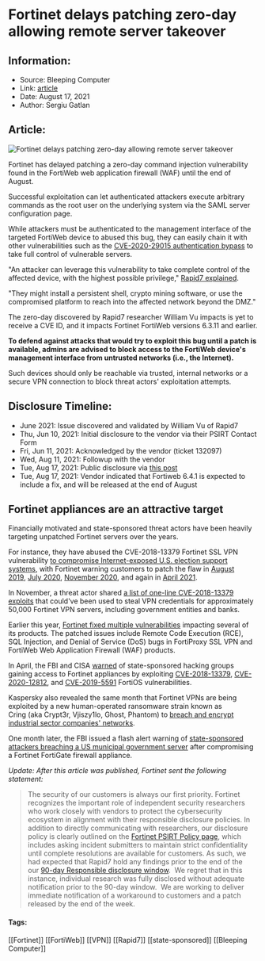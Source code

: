 # Fortinet delays patching zero-day allowing remote server takeover
### 

## Information:
+ Source: Bleeping Computer
+ Link: [article](https://www.bleepingcomputer.com/news/security/fortinet-delays-patching-zero-day-allowing-remote-server-takeover/)
+ Date: August 17, 2021
+ Author: Sergiu Gatlan


## Article:
![Fortinet delays patching zero-day allowing remote server takeover](https://www.bleepstatic.com/content/hl-images/2021/04/07/Fortinet.jpg)


Fortinet has delayed patching a zero-day command injection vulnerability found in the FortiWeb web application firewall (WAF) until the end of August.


Successful exploitation can let authenticated attackers execute arbitrary commands as the root user on the underlying system via the SAML server configuration page.


While attackers must be authenticated to the management interface of the targeted FortiWeb device to abused this bug, they can easily chain it with other vulnerabilities such as the [CVE-2020-29015 authentication bypass](https://www.bleepingcomputer.com/news/security/fortinet-fixes-critical-vulnerabilities-in-ssl-vpn-and-web-firewall/) to take full control of vulnerable servers.


"An attacker can leverage this vulnerability to take complete control of the affected device, with the highest possible privilege," [Rapid7 explained](https://www.rapid7.com/blog/post/2021/08/17/fortinet-fortiweb-os-command-injection/).


"They might install a persistent shell, crypto mining software, or use the compromised platform to reach into the affected network beyond the DMZ."


The zero-day discovered by Rapid7 researcher William Vu impacts is yet to receive a CVE ID, and it impacts Fortinet FortiWeb versions 6.3.11 and earlier.


**To defend against attacks that would try to exploit this bug until a patch is available, admins are advised to block access to the FortiWeb device's management interface from untrusted networks (i.e., the Internet).**


Such devices should only be reachable via trusted, internal networks or a secure VPN connection to block threat actors' exploitation attempts.


Disclosure Timeline:
--------------------


* June 2021: Issue discovered and validated by William Vu of Rapid7
* Thu, Jun 10, 2021: Initial disclosure to the vendor via their PSIRT Contact Form
* Fri, Jun 11, 2021: Acknowledged by the vendor (ticket 132097)
* Wed, Aug 11, 2021: Followup with the vendor
* Tue, Aug 17, 2021: Public disclosure via [this post](https://www.rapid7.com/blog/post/2021/08/17/fortinet-fortiweb-os-command-injection/)
* Tue, Aug 17, 2021: Vendor indicated that Fortiweb 6.4.1 is expected to include a fix, and will be released at the end of August


Fortinet appliances are an attractive target
--------------------------------------------


Financially motivated and state-sponsored threat actors have been heavily targeting unpatched Fortinet servers over the years.


For instance, they have abused the CVE-2018-13379 Fortinet SSL VPN vulnerability [to compromise Internet-exposed U.S. election support systems](https://www.bleepingcomputer.com/news/security/hackers-used-vpn-flaws-to-access-us-govt-elections-support-systems/), with Fortinet warning customers to patch the flaw in [August 2019](https://www.fortinet.com/blog/business-and-technology/fortios-ssl-vulnerability), [July 2020](https://www.fortinet.com/blog/business-and-technology/atp-29-targets-ssl-vpn-flaws), [November 2020](https://www.fortinet.com/blog/psirt-blogs/update-regarding-cve-2018-13379), and again in [April 2021](https://urldefense.proofpoint.com/v2/url?u=https-3A__www.fortinet.com_blog_psirt-2Dblogs_patch-2Dvulnerability-2Dmanagement&d=DwMGaQ&c=tEbGsWWjqkBSpaWdXc_mdMSanI1bDu-FKXiKGCfVmPM&r=ci047yKZbNETIRLbYhPR9hvS9MgdS6HahLetj-MiY5k&m=S-tLJEaNHed7zOH8JaLd3mVoBNXqYMeUqJMrJaXLE9s&s=m_k7PDQ0L4L0_OvdKQgGF5LkRVde6Q9EjgVXWtyg7sY&e= "https://urldefense.proofpoint.com/v2/url?u=https-3A__www.fortinet.com_blog_psirt-2Dblogs_patch-2Dvulnerability-2Dmanagement&d=DwMGaQ&c=tEbGsWWjqkBSpaWdXc_mdMSanI1bDu-FKXiKGCfVmPM&r=ci047yKZbNETIRLbYhPR9hvS9MgdS6HahLetj-MiY5k&m=S-tLJEaNHed7zOH8JaLd3mVoBNXqYMeUqJMrJaXLE9s&s=m_k7PDQ0L4L0_OvdKQgGF5LkRVde6Q9EjgVXWtyg7sY&e=").


In November, a threat actor shared [a list of one-line CVE-2018-13379 exploits](https://www.bleepingcomputer.com/news/security/hacker-posts-exploits-for-over-49-000-vulnerable-fortinet-vpns/) that could've been used to steal VPN credentials for approximately 50,000 Fortinet VPN servers, including government entities and banks.


Earlier this year, [Fortinet fixed multiple vulnerabilities](https://www.bleepingcomputer.com/news/security/fortinet-fixes-critical-vulnerabilities-in-ssl-vpn-and-web-firewall/) impacting several of its products. The patched issues include Remote Code Execution (RCE), SQL Injection, and Denial of Service (DoS) bugs in FortiProxy SSL VPN and FortiWeb Web Application Firewall (WAF) products.


In April, the FBI and CISA [warned](https://www.bleepingcomputer.com/news/security/fbi-and-cisa-warn-of-state-hackers-attacking-fortinet-fortios-servers/) of state-sponsored hacking groups gaining access to Fortinet appliances by exploiting [CVE-2018-13379](http://cve.mitre.org/cgi-bin/cvename.cgi?name=CVE-2018-13379), [CVE-2020-12812](http://cve.mitre.org/cgi-bin/cvename.cgi?name=CVE-2020-12812), and [CVE-2019-5591](http://cve.mitre.org/cgi-bin/cvename.cgi?name=CVE-2019-5591) FortiOS vulnerabilities.


Kaspersky also revealed the same month that Fortinet VPNs are being exploited by a new human-operated ransomware strain known as Cring (aka Crypt3r, Vjiszy1lo, Ghost, Phantom) to [breach and encrypt industrial sector companies' networks](https://www.bleepingcomputer.com/news/security/new-cring-ransomware-hits-unpatched-fortinet-vpn-devices/).


One month later, the FBI issued a flash alert warning of [state-sponsored attackers breaching a US municipal government server](https://www.bleepingcomputer.com/news/security/fbi-apt-hackers-breached-us-local-govt-by-exploiting-fortinet-bugs/) after compromising a Fortinet FortiGate firewall appliance.


*Update: After this article was published, Fortinet sent the following statement:*



> 
> The security of our customers is always our first priority. Fortinet recognizes the important role of independent security researchers who work closely with vendors to protect the cybersecurity ecosystem in alignment with their responsible disclosure policies. In addition to directly communicating with researchers, our disclosure policy is clearly outlined on the [Fortinet PSIRT Policy page](https://www.fortiguard.com/psirt_policy "https://www.fortiguard.com/psirt_policy"), which includes asking incident submitters to maintain strict confidentiality until complete resolutions are available for customers. As such, we had expected that Rapid7 hold any findings prior to the end of the our [90-day Responsible disclosure window](https://www.fortiguard.com/zeroday/responsible-disclosure "https://www.fortiguard.com/zeroday/responsible-disclosure").  We regret that in this instance, individual research was fully disclosed without adequate notification prior to the 90-day window.  We are working to deliver immediate notification of a workaround to customers and a patch released by the end of the week.
> 
> 
> 




#### Tags:
[[Fortinet]] [[FortiWeb]] [[VPN]] [[Rapid7]] [[state-sponsored]] [[Bleeping Computer]]
